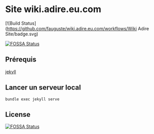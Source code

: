 # Site wiki.adire.eu.com

[![Build Status](https://github.com/fauguste/wiki.adire.eu.com/workflows/Wiki Adire Site/badge.svg)

[![FOSSA Status](https://app.fossa.io/api/projects/git%2Bgithub.com%2Ffauguste%2Fwiki.adire.eu.com.svg?type=shield)](https://app.fossa.io/projects/git%2Bgithub.com%2Ffauguste%2Fwiki.adire.eu.com?ref=badge_shield)

## Prérequis

[jekyll](https://jekyllrb.com/docs/installation/)

## Lancer un serveur local
````
bundle exec jekyll serve
````


## License
[![FOSSA Status](https://app.fossa.io/api/projects/git%2Bgithub.com%2Ffauguste%2Fwiki.adire.eu.com.svg?type=large)](https://app.fossa.io/projects/git%2Bgithub.com%2Ffauguste%2Fwiki.adire.eu.com?ref=badge_large)
